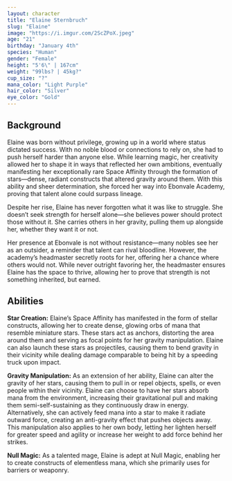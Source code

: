 ```yaml
---
layout: character
title: "Elaine Sternbruch"
slug: "Elaine"
image: "https://i.imgur.com/2ScZPoX.jpeg"
age: "21"
birthday: "January 4th"
species: "Human"
gender: "Female"
height: "5'6\" | 167cm"
weight: "99lbs? | 45kg?"
cup_size: "?"
mana_color: "Light Purple"
hair_color: "Silver"
eye_color: "Gold"
---
```


## Background

Elaine was born without privilege, growing up in a world where status dictated success. With no noble blood or connections to rely on, she had to push herself harder than anyone else. While learning magic, her creativity allowed her to shape it in ways that reflected her own ambitions, eventually manifesting her exceptionally rare Space Affinity through the formation of stars—dense, radiant constructs that altered gravity around them. With this ability and sheer determination, she forced her way into Ebonvale Academy, proving that talent alone could surpass lineage.

Despite her rise, Elaine has never forgotten what it was like to struggle. She doesn’t seek strength for herself alone—she believes power should protect those without it. She carries others in her gravity, pulling them up alongside her, whether they want it or not.

Her presence at Ebonvale is not without resistance—many nobles see her as an outsider, a reminder that talent can rival bloodline. However, the academy’s headmaster secretly roots for her, offering her a chance where others would not. While never outright favoring her, the headmaster ensures Elaine has the space to thrive, allowing her to prove that strength is not something inherited, but earned.

## Abilities

**Star Creation:** Elaine’s Space Affinity has manifested in the form of stellar constructs, allowing her to create dense, glowing orbs of mana that resemble miniature stars. These stars act as anchors, distorting the area around them and serving as focal points for her gravity manipulation. Elaine can also launch these stars as projectiles, causing them to bend gravity in their vicinity while dealing damage comparable to being hit by a speeding truck upon impact.

**Gravity Manipulation:** As an extension of her ability, Elaine can alter the gravity of her stars, causing them to pull in or repel objects, spells, or even people within their vicinity. Elaine can choose to have her stars absorb mana from the environment, increasing their gravitational pull and making them semi-self-sustaining as they continuously draw in energy. Alternatively, she can actively feed mana into a star to make it radiate outward force, creating an anti-gravity effect that pushes objects away. This manipulation also applies to her own body, letting her lighten herself for greater speed and agility or increase her weight to add force behind her strikes.

**Null Magic:** As a talented mage, Elaine is adept at Null Magic, enabling her to create constructs of elementless mana, which she primarily uses for barriers or weaponry.
